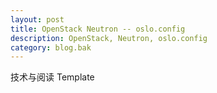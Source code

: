 ```yaml
---
layout: post
title: OpenStack Neutron -- oslo.config
description: OpenStack, Neutron, oslo.config
category: blog.bak
---
```


技术与阅读 Template
